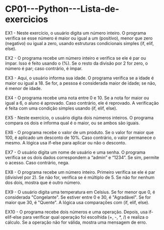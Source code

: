 # CP01---Python---Lista-de-exercicios

EX1 - Neste exercício, o usuário digita um número inteiro. O programa verifica se esse número é maior ou igual a um (positivo), menor que zero (negativo) ou igual a zero, usando estruturas condicionais simples (if, elif, else).

EX2 - O programa recebe um número inteiro e verifica se ele é par ou ímpar. Isso é feito usando o (%). Se o resto da divisão por 2 for zero, o número é par; caso contrário, é ímpar.

EX3 - Aqui, o usuário informa sua idade. O programa verifica se a idade é maior ou igual a 18. Se for, a pessoa é considerada maior de idade; se não, é menor de idade.

EX4 - O programa recebe uma nota entre 0 e 10. Se a nota for maior ou igual a 6, o aluno é aprovado. Caso contrário, ele é reprovado. A verificação é feita com uma condição simples usando (if, elif, else).

EX5 - Neste exercício, o usuário digita dois números inteiros. O programa compara os dois e informa qual é o maior, ou se ambos são iguais.

EX6 - O programa recebe o valor de um produto. Se o valor for maior que 100, é aplicado um desconto de 10%. Caso contrário, o valor permanece o mesmo. A lógica usa if-else para aplicar ou não o desconto.

EX7 - O usuário digita um nome de usuário e uma senha. O programa verifica se os dois dados correspondem a “admin” e “1234”. Se sim, permite o acesso. Caso contrário, nega.

EX8 - O programa recebe um número inteiro. Primeiro verifica se ele é par (divisível por 2). Se não for, verifica se é múltiplo de 5. Se não for nenhum dos dois, mostra que é outro número.

EX9 - O usuário digita uma temperatura em Celsius. Se for menor que 0, é considerada "Congelante". Se estiver entre 0 e 30, é "Agradável". Se for maior que 30, é "Quente". A lógica usa comparações com (if, elif, else).

EX10 - O programa recebe dois números e uma operação. Depois, usa if-elif-else para verificar qual operação foi escolhida (+, -, *, /) e realiza o cálculo. Se a operação não for válida, mostra uma mensagem de erro.

